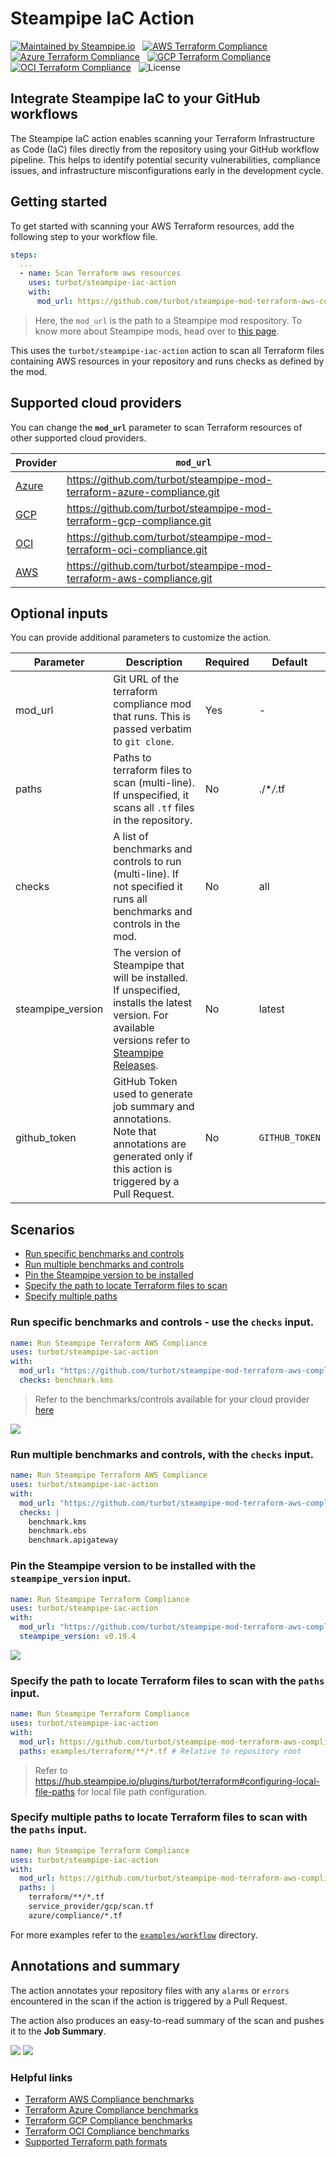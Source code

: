 # Steampipe IaC Action

[![Maintained by Steampipe.io](https://img.shields.io/badge/maintained%20by-steampipe.io-c33)](https://steampipe.io/?utm_source=github&utm_medium=organic_oss&utm_campaign=polygoat) &nbsp;
[![AWS Terraform Compliance](https://img.shields.io/badge/terraform-AWS_Compliance-orange)](https://hub.steampipe.io/mods/turbot/terraform_aws_compliance) &nbsp;
[![Azure Terraform Compliance](https://img.shields.io/badge/terraform-Azure_Compliance-blue)](https://hub.steampipe.io/mods/turbot/terraform_azure_compliance) &nbsp;
[![GCP Terraform Compliance](https://img.shields.io/badge/terraform-GCP_Compliance-blue)](https://hub.steampipe.io/mods/turbot/terraform_gcp_compliance) &nbsp;
[![OCI Terraform Compliance](https://img.shields.io/badge/terraform-OCI_Compliance-red)](https://hub.steampipe.io/mods/turbot/terraform_oci_compliance) &nbsp;
![License](https://img.shields.io/badge/license-Apache-blue) &nbsp;

## Integrate Steampipe IaC to your GitHub workflows

The Steampipe IaC action enables scanning your Terraform Infrastructure as Code (IaC) files directly from the repository using your GitHub workflow pipeline. This helps to identify potential security vulnerabilities, compliance issues, and infrastructure misconfigurations early in the development cycle.

## Getting started

To get started with scanning your AWS Terraform resources, add the following step to your workflow file.

```yaml
steps:
  ...
  - name: Scan Terraform aws resources
    uses: turbot/steampipe-iac-action
    with:
      mod_url: https://github.com/turbot/steampipe-mod-terraform-aws-compliance.git
```

> Here, the `mod_url` is the path to a Steampipe mod respository. To know more about Steampipe mods, head over to [this page](https://steampipe.io/docs/mods/overview#steampipe-mods).

This uses the `turbot/steampipe-iac-action` action to scan all Terraform files containing AWS resources in your repository and runs checks as defined by the mod.

## Supported cloud providers

You can change the **`mod_url`** parameter to scan Terraform resources of other supported cloud providers.

| Provider                                                                 | `mod_url`                                                              |
| ------------------------------------------------------------------------ | ---------------------------------------------------------------------- |
| [Azure](https://hub.steampipe.io/mods/turbot/terraform_azure_compliance) | https://github.com/turbot/steampipe-mod-terraform-azure-compliance.git |
| [GCP](https://hub.steampipe.io/mods/turbot/terraform_gcp_compliance)     | https://github.com/turbot/steampipe-mod-terraform-gcp-compliance.git   |
| [OCI](https://hub.steampipe.io/mods/turbot/terraform_oci_compliance)     | https://github.com/turbot/steampipe-mod-terraform-oci-compliance.git   |
| [AWS](https://hub.steampipe.io/mods/turbot/terraform_aws_compliance)     | https://github.com/turbot/steampipe-mod-terraform-aws-compliance.git   |

## Optional inputs

You can provide additional parameters to customize the action.

| Parameter         | Description                                                                                                                                                                                       | Required | Default        |
| ----------------- | ------------------------------------------------------------------------------------------------------------------------------------------------------------------------------------------------- | -------- | -------------- |
| mod_url           | Git URL of the terraform compliance mod that runs. This is passed verbatim to `git clone`.                                                                                                        | Yes      | -              |
| paths             | Paths to terraform files to scan (multi-line). If unspecified, it scans all `.tf` files in the repository.                                                                                        | No       | ./\*_/_.tf     |
| checks            | A list of benchmarks and controls to run (multi-line). If not specified it runs all benchmarks and controls in the mod.                                                                           | No       | all            |
| steampipe_version | The version of Steampipe that will be installed. If unspecified, installs the latest version. For available versions refer to [Steampipe Releases](https://github.com/turbot/steampipe/releases). | No       | latest         |
| github_token      | GitHub Token used to generate job summary and annotations. Note that annotations are generated only if this action is triggered by a Pull Request.                                                | No       | `GITHUB_TOKEN` |

## Scenarios

- [Run specific benchmarks and controls](#run-specific-benchmarks-and-controls-include-the-checks-input)
- [Run multiple benchmarks and controls](#run-multiple-benchmarks-and-controls-with-the-checks-input)
- [Pin the Steampipe version to be installed](#pin-the-steampipe-version-to-be-installed-with-the-steampipe_version-input)
- [Specify the path to locate Terraform files to scan](#specify-the-terraform-files-to-scan-with-the-paths-input)
- [Specify multiple paths](#specify-multiple-paths-to-locate-terraform-files-to-scan-with-the-paths-input)

### Run specific benchmarks and controls - use the `checks` input.

```yaml
name: Run Steampipe Terraform AWS Compliance
uses: turbot/steampipe-iac-action
with:
  mod_url: "https://github.com/turbot/steampipe-mod-terraform-aws-compliance.git"
  checks: benchmark.kms
```

> Refer to the benchmarks/controls available for your cloud provider [here](#helpful-links)

<img src="images/input-checks-param.png" />

### Run multiple benchmarks and controls, with the `checks` input.

```yaml
name: Run Steampipe Terraform AWS Compliance
uses: turbot/steampipe-iac-action
with:
  mod_url: "https://github.com/turbot/steampipe-mod-terraform-aws-compliance.git"
  checks: |
    benchmark.kms
    benchmark.ebs
    benchmark.apigateway
```

### Pin the Steampipe version to be installed with the `steampipe_version` input.

```yaml
name: Run Steampipe Terraform Compliance
uses: turbot/steampipe-iac-action
with:
  mod_url: "https://github.com/turbot/steampipe-mod-terraform-aws-compliance.git"
  steampipe_version: v0.19.4
```

<img src="images/input-steampipe-version-param.png" />

### Specify the path to locate Terraform files to scan with the `paths` input.

```yaml
name: Run Steampipe Terraform Compliance
uses: turbot/steampipe-iac-action
with:
  mod_url: https://github.com/turbot/steampipe-mod-terraform-aws-compliance.git
  paths: examples/terraform/**/*.tf # Relative to repository root
```

> Refer to https://hub.steampipe.io/plugins/turbot/terraform#configuring-local-file-paths for local file path configuration.

### Specify multiple paths to locate Terraform files to scan with the `paths` input.

```yaml
name: Run Steampipe Terraform Compliance
uses: turbot/steampipe-iac-action
with:
  mod_url: https://github.com/turbot/steampipe-mod-terraform-aws-compliance.git
  paths: |
    terraform/**/*.tf
    service_provider/gcp/scan.tf
    azure/compliance/*.tf
```

For more examples refer to the [`examples/workflow`](https://github.com/turbot/steampipe-iac-action/tree/infra-scan/examples/workflow) directory.

## Annotations and summary

The action annotates your repository files with any `alarms` or `errors` encountered in the scan if the action is triggered by a Pull Request.

The action also produces an easy-to-read summary of the scan and pushes it to the **Job Summary**.

<img src="images/annotations_sample.png" />
<img src="images/summary-output.png" />

### Helpful links

- [Terraform AWS Compliance benchmarks](https://hub.steampipe.io/mods/turbot/terraform_aws_compliance/controls#benchmarks)
- [Terraform Azure Compliance benchmarks](https://hub.steampipe.io/mods/turbot/terraform_azure_compliance/controls#benchmarks)
- [Terraform GCP Compliance benchmarks](https://hub.steampipe.io/mods/turbot/terraform_gcp_compliance/controls#benchmarks)
- [Terraform OCI Compliance benchmarks](https://hub.steampipe.io/mods/turbot/terraform_oci_compliance/controls#benchmarks)
- [Supported Terraform path formats](https://hub.steampipe.io/plugins/turbot/terraform#supported-path-formats)

